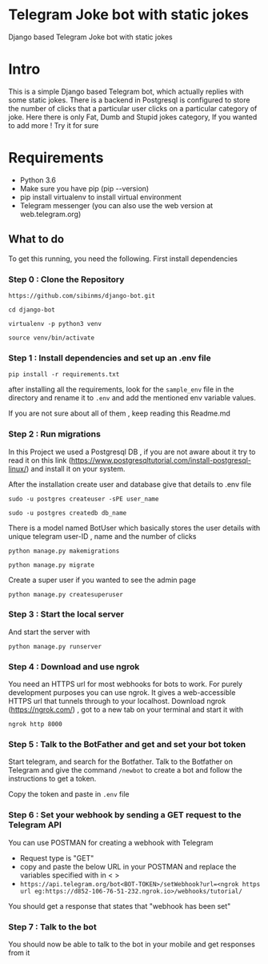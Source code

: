 # Telegram Joke bot with static jokes
Django based Telegram Joke bot with static jokes
# Intro

This is a simple Django based Telegram bot, which actually replies with some static jokes. 
There is a backend in Postgresql is configured to store the number of clicks that a particular
user clicks on a particular category of joke. Here there is only Fat, Dumb and Stupid jokes category,
If you wanted to add more ! Try it for sure

# Requirements

- Python 3.6
- Make sure you have pip (pip --version)
- pip install virtualenv to install virtual environment
- Telegram messenger (you can also use the web version at web.telegram.org)


## What to do

To get this running, you need the following. First install dependencies

### Step 0 : Clone the Repository

`https://github.com/sibinms/django-bot.git`


`cd django-bot`


`virtualenv -p python3 venv`


`source venv/bin/activate`



### Step 1 : Install dependencies and set up an .env file

`pip install -r requirements.txt`


after installing all the requirements, look for the `sample_env` file in the directory and rename it to `.env`
and add the mentioned env variable values. 

If you are not sure about all of them , keep reading this Readme.md

### Step 2 : Run migrations

In this Project we used a Postgresql DB , if you are not aware about it try to read it on this link 
(https://www.postgresqltutorial.com/install-postgresql-linux/) and install it on your system.


After the installation create user and database give that details to .env file

`sudo -u postgres createuser -sPE user_name`


`sudo -u postgres createdb db_name`



There is a model named BotUser which basically stores the user details with unique telegram user-ID , name and the number of clicks 

`python manage.py makemigrations`


`python manage.py migrate`

Create a super user if you wanted to see the admin page


`python manage.py createsuperuser`



### Step 3 : Start the local server

And start the server with 

`python manage.py runserver`

### Step 4 : Download and use ngrok

You need an HTTPS url for most webhooks for bots to work. For purely development purposes you can use ngrok. It gives a web-accessible HTTPS url that tunnels through to your localhost.
Download ngrok (https://ngrok.com/)  , got to a new tab on your terminal and start it with 

`ngrok http 8000`


### Step 5 : Talk to the BotFather and get and set your bot token

Start telegram, and search for the Botfather. Talk to the Botfather on Telegram and give the command `/newbot` to create a bot and follow the instructions to get a token.

Copy the token and paste in `.env` file

### Step 6 : Set your webhook by sending a GET request to the Telegram API

You can use POSTMAN for creating a webhook with Telegram 

- Request type is "GET"
- copy and paste the below URL in your POSTMAN and replace the variables specified with in < >
- `https://api.telegram.org/bot<BOT-TOKEN>/setWebhook?url=<ngrok https url eg:https://d852-106-76-51-232.ngrok.io>/webhooks/tutorial/`

You should get a response that states that "webhook has been set"

### Step 7 : Talk to the bot

You should now be able to talk to the bot in your mobile and get responses from it

